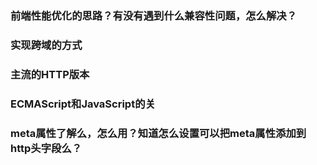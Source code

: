 ### 前端性能优化的思路？有没有遇到什么兼容性问题，怎么解决？
### 实现跨域的方式
### 主流的HTTP版本
### ECMAScript和JavaScript的关
### meta属性了解么，怎么用？知道怎么设置可以把meta属性添加到http头字段么？